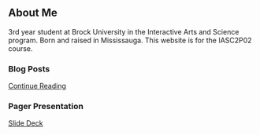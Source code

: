 ## About Me
  
3rd year student at Brock University in the Interactive Arts and Science program.  Born and raised in Mississauga.  This website is for the IASC2P02 course.
  
  
  ### Blog Posts
[Continue Reading](blog)

### Pager Presentation
[Slide Deck](slides.html)
